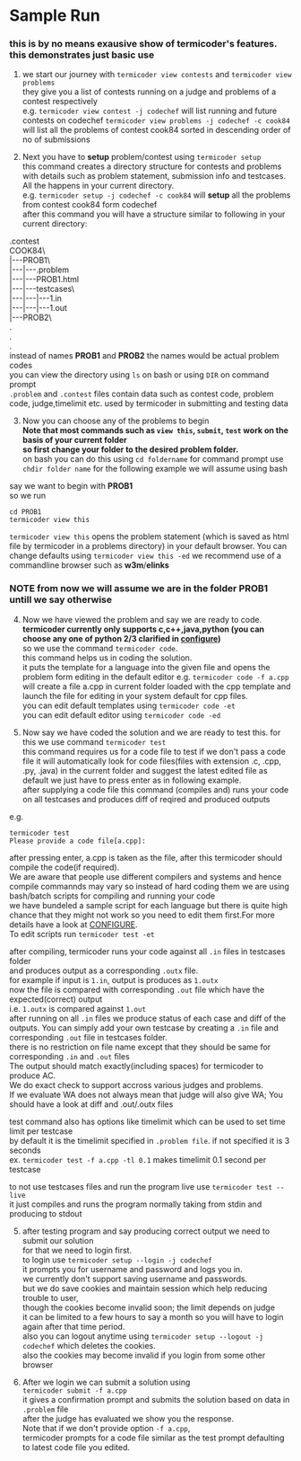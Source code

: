 # Sample Run
### this is by no means exausive show of termicoder's features. this demonstrates just basic use

1. we start our journey with `termicoder view contests` and `termicoder view problems`  
they give you a list of contests running on a judge and problems of a contest respectively  
e.g. `termicoder view contest -j codechef` will list running and future contests on codechef
`termicoder view problems -j codechef -c cook84` will list all the problems of contest cook84 sorted in descending order of no of submissions

2. Next you have to **setup** problem/contest using `termicoder setup`  
this command creates a directory structure for contests and problems with details such as problem statement, submission info and testcases.  
All the happens in your current directory.  
e.g. `termicoder setup -j codechef -c cook84` will **setup** all the problems from contest cook84 form codechef  
after this command you will have a structure similar to following in your current directory:   

.contest  
COOK84\  
|---PROB1\  
|---|---.problem  
|---|---PROB1.html  
|---|---testcases\  
|---|---|---1.in  
|---|---|---1.out  
|---PROB2\  
.  
.  
.  
instead of names __PROB1__ and __PROB2__  the names would be actual problem codes  
you can view the directory using `ls` on bash or using `DIR` on command prompt  
`.problem` and `.contest` files contain data such as contest code, problem code, judge,timelimit etc. used by termicoder in submitting and testing data  

3. Now you can choose any of the problems to begin  
**Note that most commands such as `view this`, `submit`, `test` work on the basis of your current folder  
so first change your folder to the desired problem folder.**  
on bash you can do this using `cd foldername` for command prompt use `chdir folder name` for the following example we will assume using bash  

say we want to begin with **PROB1**  
so we run  
```
cd PROB1
termicoder view this
```
`termicoder view this` opens the problem statement (which is saved as html file by termicoder in a problems directory) in your default browser. You can change defaults using `termicoder view this -ed` we recommend use of a commandline browser such as **w3m**/**elinks**  

### NOTE from now we will assume we are in the folder PROB1 untill we say otherwise  

4. Now we have viewed the problem and say we are ready to code.  
**termicoder currently only supports c,c++,java,python (you can choose any one of python 2/3 clarified in [configure](configure.md))**  
so we use the command `termicoder code`.  
this command helps us in coding the solution.  
it puts the template for a language into the given file and opens the problem form editing in the default editor
e.g. `termicoder code -f a.cpp` will create a file a.cpp in current folder loaded with the cpp template and launch the file for editing in your system default for cpp files.   
you can edit default templates using `termicoder code -et`  
you can edit default editor using `termicoder code -ed`  

5. Now say we have coded the solution and we are ready to test this.
for this we use command `termicoder test`  
this command requires us for a code file to test if we don't pass a code file it will automatically look for code files(files with extension .c, .cpp, .py, .java) in the current folder and suggest the latest edited file as default we just have to press enter as in following example.  
after supplying a code file this command (compiles and) runs your code on all testcases and produces diff of reqired and produced outputs  

e.g.
```
termicoder test
Please provide a code file[a.cpp]:
```
after pressing enter, a.cpp is taken as the file, after this termicoder should compile the code(if required).  
We are aware that people use different compilers and systems and hence compile commannds may vary so instead of hard coding them we are using bash/batch scripts for compiling and running your code  
we have bundeled a sample script for each language but there is quite high chance that they might not work so you need to edit them first.For more details have a look at [CONFIGURE](configure.md).  
To edit scripts run `termicoder test -et`  
  
after compiling, termicoder runs your code against all `.in` files in testcases folder  
and produces output as a corresponding `.outx` file.   
for example if input is `1.in`, output is produces as `1.outx`  
now the file is compared with corresponding `.out` file which have the expected(correct) output  
i.e. `1.outx` is compared against `1.out`   
after running on all `.in` files we produce status of each case and diff of the outputs.
You can simply add your own testcase by creating a `.in` file and corresponding `.out` file in testcases folder.  
there is no restriction on file name except that they should be same for corresponding `.in` and `.out` files  
The output should match exactly(including spaces) for termicoder to produce AC.  
We do exact check to support accross various judges and problems.  
If we evaluate WA does not always mean that judge will also give WA; You should have a look at diff and .out/.outx files  

test command also has options like timelimit which can be used to set time limit per testcase  
by default it is the timelimit specified in `.problem file`. if not specified it is 3 seconds  
ex. `termicoder test -f a.cpp -tl 0.1` makes timelimit 0.1 second per testcase  

to not use testcases files and run the program live use `termicoder test --live`   
it just compiles and runs the program normally taking from stdin and producing to stdout  

5. after testing program and say producing correct output we need to submit our solution  
for that we need to login first.    
to login use `termicoder setup --login -j codechef`  
it prompts you for username and password and logs you in.  
we currently don't support saving username and passwords.  
but we do save cookies and maintain session which help reducing trouble to user,  
though the cookies become invalid soon; the limit depends on judge  
it can be limited to a few hours to say a month so you will have to login again after that time period.  
also you can logout anytime using `termicoder setup --logout -j codechef` which deletes the cookies.  
also the cookies may become invalid if you login from some other browser  

6. After we login we can submit a solution using  
`termicoder submit -f a.cpp`  
it gives a confirmation prompt and submits the solution based on data in `.problem` file  
after the judge has evaluated we show you the response.  
Note that if we don't provide option `-f a.cpp`,  
termicoder prompts for a code file similar as the test prompt defaulting to latest code file you edited.  
